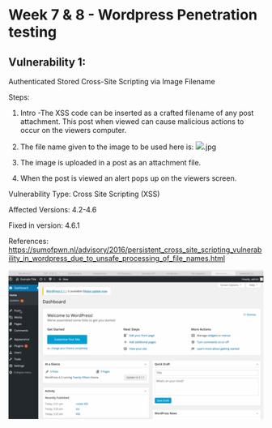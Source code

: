 # Week 7 & 8 - Wordpress Penetration testing

## Vulnerability 1:
Authenticated Stored Cross-Site Scripting via Image Filename

Steps:
1. Intro -The XSS code can be inserted as a crafted filename of any post attachment. This post when viewed can cause malicious actions to occur on the viewers computer.

2. The file name given to the image to be used here is:
<img src=a onerror=alert(document.cookie)>.jpg

3. The image is uploaded in a post as an attachment file.

4. When the post is viewed an alert pops up on the viewers screen.

Vulnerability Type:
Cross Site Scripting (XSS)

Affected Versions: 4.2-4.6

Fixed in version: 4.6.1

References: 
https://sumofpwn.nl/advisory/2016/persistent_cross_site_scripting_vulnerability_in_wordpress_due_to_unsafe_processing_of_file_names.html

![](Week_7.gif)
